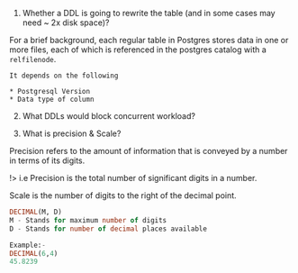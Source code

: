 1. Whether a DDL is going to rewrite the table (and in some cases may need ~ 2x disk space)?

  For a brief background, each regular table in Postgres stores data in one or more files, each of which is referenced in the postgres catalog with a `relfilenode`.

	It depends on the following

	* Postgresql Version
	* Data type of column

2. What DDLs would block concurrent workload?

3. What is precision  & Scale?

Precision refers to the amount of information that is conveyed by a number in terms of its digits.

!> i.e Precision is the total number of significant digits in a number.

Scale is the number of digits to the right of the decimal point.

```SQL
DECIMAL(M, D) 
M - Stands for maximum number of digits
D - Stands for number of decimal places available

Example:-
DECIMAL(6,4)
45.8239

```
